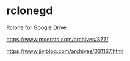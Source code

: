 # rclonegd
Rclone for Google Drive



https://www.moerats.com/archives/877/  

https://www.jiyiblog.com/archives/031167.html  


